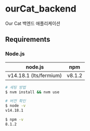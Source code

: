 # ourCat_backend

Our Cat 백엔드 애플리케이션

## Requirements

### Node.js

|node.js|npm|
|-|-|
|v14.18.1 (lts/fermium)|v8.1.2|

```bash
# 세팅 방법
$ nvm install && nvm use 

# 버전 확인
$ node -v
v14.18.1

$ npm -v
8.1.2
```
